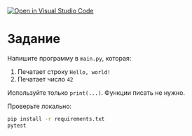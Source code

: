 [![Open in Visual Studio Code](https://classroom.github.com/assets/open-in-vscode-2e0aaae1b6195c2367325f4f02e2d04e9abb55f0b24a779b69b11b9e10269abc.svg)](https://classroom.github.com/online_ide?assignment_repo_id=20705756&assignment_repo_type=AssignmentRepo)
# Задание

Напишите программу в `main.py`, которая:

1. Печатает строку `Hello, world!`
2. Печатает число `42`

Используйте только `print(...)`. Функции писать не нужно.

Проверьте локально:

```bash
pip install -r requirements.txt
pytest
